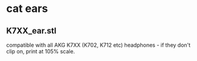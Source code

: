 # cat ears

## K7XX_ear.stl

compatible with all AKG K7XX (K702, K712 etc) headphones - if they don't clip on, print at 105% scale. 
